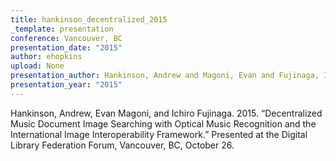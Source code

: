 ```yaml
---
title: hankinson_decentralized_2015
_template: presentation
conference: Vancouver, BC
presentation_date: "2015"
author: ehopkins
upload: None
presentation_author: Hankinson, Andrew and Magoni, Evan and Fujinaga, Ichiro
presentation_year: "2015"
---
```

Hankinson, Andrew, Evan Magoni, and Ichiro Fujinaga. 2015. “Decentralized Music Document Image Searching with Optical Music Recognition and the International Image Interoperability Framework.” Presented at the Digital Library Federation Forum, Vancouver, BC, October 26.